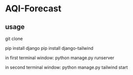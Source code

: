 # AQI-Forecast
## usage

git clone 

pip install django
pip install django-tailwind

in first terminal window:
python manage.py runserver

in second terminal window:
python manage.py tailwind start
